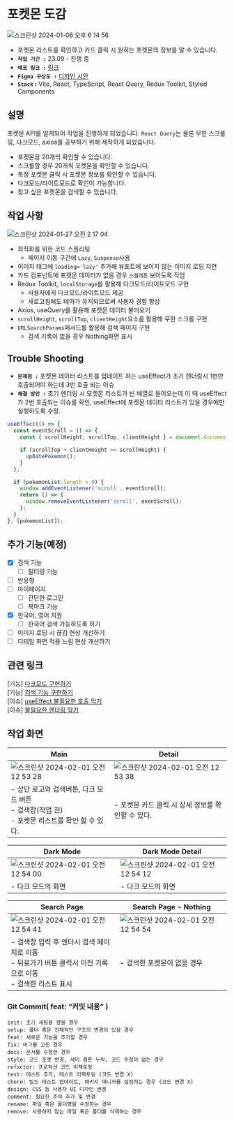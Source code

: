 # 포켓몬 도감
![스크린샷 2024-01-06 오후 6 14 56](https://github.com/jieun419/poke-dex/assets/109754988/406a46ef-a8a7-477a-9493-0f473d3b9832)
- 포켓몬 리스트를 확인하고 카드 클릭 시 원하는 포켓몬의 정보를 알 수 있습니다.
- **`작업 기간 :`** 23.09 - 진행 중
- **`배포 링크 :`** [링크](https://je-poke-dex.vercel.app/)
- **`Figma 구상도 :`** [디자인 시안](https://www.figma.com/file/1Gmg1R2fYyPPrbyeWpOkWa/%ED%8F%AC%EC%BC%93%EB%AA%AC-%EB%8F%84%EA%B0%90?type=design&node-id=0%3A1&mode=design&t=hblSPKcI41uNVdQo-1)
- **`Stack` :** Vite, React, TypeScript, React Query, Redux Toolkit, Styled Components

## 설명
포켓몬 API를 알게되어 작업을 진행하게 되었습니다.
`React Query`는 물론 무한 스크롤링, 다크모드, axios를 공부하기 위해 제작하게 되었습니다.

- 포켓몬을 20개씩 확인할 수 있습니다.
- 스크롤할 경우 20개씩 포켓몬을 확인할 수 있습니다.
- 특정 포켓몬 클릭 시 포켓몬 정보를 확인할 수 있습니다.
- 다크모드/라이트모드로 확인이 가능합니다.
- 찾고 싶은 포켓몬을 검색할 수 있습니다.

## 작업 사항
![스크린샷 2024-01-27 오전 2 17 04](https://github.com/jieun419/poke-dex/assets/109754988/c06b7535-ab0d-4d7e-ba73-26d8e9afcf51)
- 최적화를 위한 코드 스플리팅
  - 페이지 이동 구간에 `Lazy`, `Suspense`사용
- 이미지 태그에 `loading='lazy'` 추가해 뷰포트에 보이지 않는 이미지 로딩 지연
- 카드 컴포넌트에 포켓몬 데이터가 없을 경우 `스켈레톤` 보이도록 작업
- Redux Toolkit, `localStorage`를 활용해 다크모드/라이트모드 구현
  - 사용자에게 다크모드/라이트모드 제공 
  - 새로고침해도 테마가 유지되므로써 사용자 경험 향상
- Axios, useQuery를 활용해 포켓몬 데이터 불러오기
- `scrollHeight`, `scrollTop`, `clientHeight`요소를 활용해 무한 스크롤 구현
- `URLSearchParams`메서드를 활용해 검색 페이지 구현
  - 검색 기록이 없을 경우 Nothing화면 표시 

## Trouble Shooting
- **`문제점 :`** 포켓몬 데이터 리스트를 업데이트 하는 useEffect가 초기 렌더링시 1번만 호출되어야 하는데 3번 호출 되는 이슈
- **`해결 방안 :`** 초기 렌더링 시 모켓몬 리스트가 빈 배열로 들어오는데 이 때 useEffect가 2번 호출되는 이슈를 확인, useEffect에 포켓몬 데이터 리스트가 있을 경우에만 실행하도록 수정.
```typescript
useEffect(() => {
  const eventScroll = () => {
    const { scrollHeight, scrollTop, clientHeight } = document.documentElement;

    if (scrollTop + clientHeight >= scrollHeight) {
      upDatePokemon();
    }
  };

  if (pokemonList.length > 0) {
    window.addEventListener('scroll', eventScroll);
    return () => {
      window.removeEventListener('scroll', eventScroll);
    };
  }
}, [pokemonList]);
```

## 추가 기능(예정)
- [x] 검색 기능
  - [ ] 필터링 기능
- [ ] 반응형
- [ ] 마이페이지
   - [ ] 간단한 로그인
   - [ ] 북마크 기능
- [x] 한국어, 영어 지원
  - [ ] 한국어 검색 가능하도록 하기
- [ ] 이미지 로딩 시 끊김 현상 개선하기
- [ ] 디테일 화면 적용 느림 현상 개선하기

## 관련 링크
[기능] [다크모드 구현하기](https://velog.io/@crg1050/다크모드-구현-하기-react-reduxToolkit-styled-components)<br>
[기능] [검색 기능 구현하기](https://velog.io/@crg1050/포켓몬-도감-URLSearchParams메서드를-활용해-검색-페이지-구현)<br>
[이슈] [useEffect 불필요한 호출 막기](https://velog.io/@crg1050/포켓몬-도감-불필요한-데이터-불러오는-이슈)<br>
[이슈] [불필요한 렌더링 막기](https://velog.io/@crg1050/포켓몬-도감-컴포넌트-분리하기)<br>

## 작업 화면
|Main|Detail|
|------|---|
|![스크린샷 2024-02-01 오전 12 53 28](https://github.com/jieun419/poke-dex/assets/109754988/505a473e-1480-4658-a6b4-aa3983f3eafd)|![스크린샷 2024-02-01 오전 12 53 38](https://github.com/jieun419/poke-dex/assets/109754988/6d198a72-278d-4c68-8132-649c1268ccca)|
|- 상단 로고와 검색버튼, 다크 모드 버튼<br>- 검색창(작업 전)<br>- 포켓몬 리스트를 확인 할 수 있다.|- 포켓몬 카드 클릭 시 상세 정보를 확인할 수 있다.|

|Dark Mode|Dark Mode Detail|
|------|---|
|![스크린샷 2024-02-01 오전 12 54 00](https://github.com/jieun419/poke-dex/assets/109754988/af888682-82e1-4896-beaa-963eba53f516)|![스크린샷 2024-02-01 오전 12 54 12](https://github.com/jieun419/poke-dex/assets/109754988/dc3be58e-6dbe-4022-8385-d44ecc036eff)|
|- 다크 모드의 화면|- 다크 모드의 화면|

|Search Page|Search Page - Nothing|
|------|---|
|![스크린샷 2024-02-01 오전 12 54 41](https://github.com/jieun419/poke-dex/assets/109754988/03b2b008-3a1d-4c9f-b547-dfd02a93e566)|![스크린샷 2024-02-01 오전 12 54 54](https://github.com/jieun419/poke-dex/assets/109754988/e0016f0a-75f2-4db9-88aa-af837b6c95cf)|
|- 검색창 입력 후 엔터시 검색 페이지로 이동<br>- 뒤로가기 버튼 클릭시 이전 기록으로 이동<br>- 검색한 리스트 표시|- 검색한 포켓몬이 없을 경우|





### Git Commit( feat: “커밋 내용” )

```
init: 초기 세팅을 했을 경우
setup: 폴더 혹은 전체적인 구조의 변경이 있을 경우
feat: 새로운 기능을 추가할 경우
fix: 버그를 고친 경우
docs: 문서를 수정한 경우
style: 코드 포맷 변경, 세미 콜론 누락, 코드 수정이 없는 경우
refactor: 프로덕션 코드 리팩토링
test: 테스트 추가, 테스트 리팩토링 (코드 변경 X)
chore: 빌드 테스트 업데이트, 패키지 매니저를 설정하는 경우 (코드 변경 X)
design: CSS 등 사용자 UI 디자인 변경
comment: 필요한 주석 추가 및 변경
rename: 파일 혹은 폴더명을 수정하는 경우
remove: 사용하지 않는 파일 혹은 폴더를 삭제하는 경우
```
